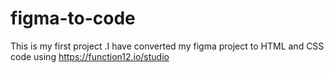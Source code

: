 # figma-to-code
This is my first project .I have converted my figma project to HTML and CSS code using https://function12.io/studio
